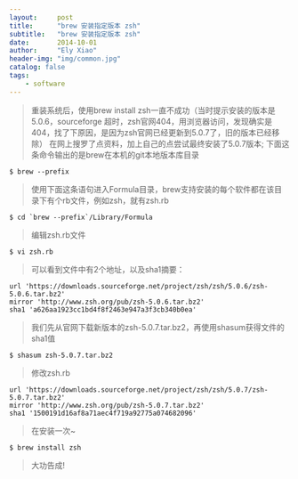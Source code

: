 ```yaml
---
layout:     post
title:      "brew 安装指定版本 zsh"
subtitle:   "brew 安装指定版本 zsh"
date:       2014-10-01
author:     "Ely Xiao"
header-img: "img/common.jpg"
catalog: false
tags:
    - software
---
```



> 重装系统后，使用brew install zsh一直不成功（当时提示安装的版本是5.0.6，sourceforge 超时，zsh官网404，用浏览器访问，发现确实是404，找了下原因，是因为zsh官网已经更新到5.0.7了，旧的版本已经移除）
在网上搜罗了点资料，加上自己的点尝试最终安装了5.0.7版本; 下面这条命令输出的是brew在本机的git本地版本库目录

```
$ brew --prefix
```


> 使用下面这条语句进入Formula目录，brew支持安装的每个软件都在该目录下有个rb文件，例如zsh，就有zsh.rb

```
$ cd `brew --prefix`/Library/Formula
```    
    

> 编辑zsh.rb文件
    
```
$ vi zsh.rb
```

> 可以看到文件中有2个地址，以及sha1摘要：

```
url 'https://downloads.sourceforge.net/project/zsh/zsh/5.0.6/zsh-5.0.6.tar.bz2'
mirror 'http://www.zsh.org/pub/zsh-5.0.6.tar.bz2'
sha1 'a626aa1923cc1bd4f8f2463e947a3f3cb340b0ea'
```


> 我们先从官网下载新版本的zsh-5.0.7.tar.bz2，再使用shasum获得文件的sha1值

```
$ shasum zsh-5.0.7.tar.bz2
```

> 修改zsh.rb

```
url 'https://downloads.sourceforge.net/project/zsh/zsh/5.0.7/zsh-5.0.7.tar.bz2'
mirror 'http://www.zsh.org/pub/zsh-5.0.7.tar.bz2'
sha1 '1500191d16af8a71aec4f719a92775a074682096'
```
  
> 在安装一次~

```
$ brew install zsh
```
   
> 大功告成!
